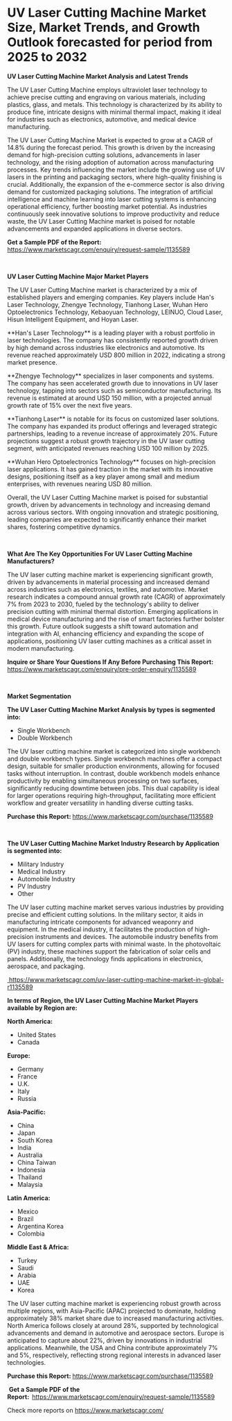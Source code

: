 <p><h1>UV Laser Cutting Machine Market Size, Market Trends, and Growth Outlook forecasted for period from 2025 to 2032</h1></p><p><strong>UV Laser Cutting Machine Market Analysis and Latest Trends</strong></p>
<p><p>The UV Laser Cutting Machine employs ultraviolet laser technology to achieve precise cutting and engraving on various materials, including plastics, glass, and metals. This technology is characterized by its ability to produce fine, intricate designs with minimal thermal impact, making it ideal for industries such as electronics, automotive, and medical device manufacturing.</p><p>The UV Laser Cutting Machine Market is expected to grow at a CAGR of 14.8% during the forecast period. This growth is driven by the increasing demand for high-precision cutting solutions, advancements in laser technology, and the rising adoption of automation across manufacturing processes. Key trends influencing the market include the growing use of UV lasers in the printing and packaging sectors, where high-quality finishing is crucial. Additionally, the expansion of the e-commerce sector is also driving demand for customized packaging solutions. The integration of artificial intelligence and machine learning into laser cutting systems is enhancing operational efficiency, further boosting market potential. As industries continuously seek innovative solutions to improve productivity and reduce waste, the UV Laser Cutting Machine market is poised for notable advancements and expanded applications in diverse sectors.</p></p>
<p><strong>Get a Sample PDF of the Report:&nbsp;</strong> <a href="https://www.marketscagr.com/enquiry/request-sample/1135589?utm_campaign=1920&utm_medium=2&utm_source=Github&utm_content=ia&utm_term=18022025&utm_id=uv-laser-cutting-machine">https://www.marketscagr.com/enquiry/request-sample/1135589</a></p>
<p>&nbsp;</p>
<p><strong>UV Laser Cutting Machine Major Market Players</strong></p>
<p><p>The UV Laser Cutting Machine market is characterized by a mix of established players and emerging companies. Key players include Han's Laser Technology, Zhengye Technology, Tianhong Laser, Wuhan Hero Optoelectronics Technology, Kebaoyuan Technology, LEINUO, Cloud Laser, Hisun Intelligent Equipment, and Hoyan Laser. </p><p>**Han's Laser Technology** is a leading player with a robust portfolio in laser technologies. The company has consistently reported growth driven by high demand across industries like electronics and automotive. Its revenue reached approximately USD 800 million in 2022, indicating a strong market presence.</p><p>**Zhengye Technology** specializes in laser components and systems. The company has seen accelerated growth due to innovations in UV laser technology, tapping into sectors such as semiconductor manufacturing. Its revenue is estimated at around USD 150 million, with a projected annual growth rate of 15% over the next five years.</p><p>**Tianhong Laser** is notable for its focus on customized laser solutions. The company has expanded its product offerings and leveraged strategic partnerships, leading to a revenue increase of approximately 20%. Future projections suggest a robust growth trajectory in the UV laser cutting segment, with anticipated revenues reaching USD 100 million by 2025.</p><p>**Wuhan Hero Optoelectronics Technology** focuses on high-precision laser applications. It has gained traction in the market with its innovative designs, positioning itself as a key player among small and medium enterprises, with revenues nearing USD 80 million.</p><p>Overall, the UV Laser Cutting Machine market is poised for substantial growth, driven by advancements in technology and increasing demand across various sectors. With ongoing innovation and strategic positioning, leading companies are expected to significantly enhance their market shares, fostering competitive dynamics.</p></p>
<p>&nbsp;</p>
<p><strong>What Are The Key Opportunities For UV Laser Cutting Machine Manufacturers?</strong></p>
<p><p>The UV laser cutting machine market is experiencing significant growth, driven by advancements in material processing and increased demand across industries such as electronics, textiles, and automotive. Market research indicates a compound annual growth rate (CAGR) of approximately 7% from 2023 to 2030, fueled by the technology's ability to deliver precision cutting with minimal thermal distortion. Emerging applications in medical device manufacturing and the rise of smart factories further bolster this growth. Future outlook suggests a shift toward automation and integration with AI, enhancing efficiency and expanding the scope of applications, positioning UV laser cutting machines as a critical asset in modern manufacturing.</p></p>
<p><strong>Inquire or Share Your Questions If Any Before Purchasing This Report:</strong> <a href="https://www.marketscagr.com/enquiry/pre-order-enquiry/1135589?utm_campaign=1920&utm_medium=2&utm_source=Github&utm_content=ia&utm_term=18022025&utm_id=uv-laser-cutting-machine">https://www.marketscagr.com/enquiry/pre-order-enquiry/1135589</a></p>
<p>&nbsp;</p>
<p><strong>Market Segmentation</strong></p>
<p><strong>The UV Laser Cutting Machine Market Analysis by types is segmented into:</strong></p>
<p><ul><li>Single Workbench</li><li>Double Workbench</li></ul></p>
<p><p>The UV laser cutting machine market is categorized into single workbench and double workbench types. Single workbench machines offer a compact design, suitable for smaller production environments, allowing for focused tasks without interruption. In contrast, double workbench models enhance productivity by enabling simultaneous processing on two surfaces, significantly reducing downtime between jobs. This dual capability is ideal for larger operations requiring high-throughput, facilitating more efficient workflow and greater versatility in handling diverse cutting tasks.</p></p>
<p><strong>Purchase this Report:&nbsp;</strong><a href="https://www.marketscagr.com/purchase/1135589?utm_campaign=1920&utm_medium=2&utm_source=Github&utm_content=ia&utm_term=18022025&utm_id=uv-laser-cutting-machine">https://www.marketscagr.com/purchase/1135589</a></p>
<p>&nbsp;</p>
<p><strong>The UV Laser Cutting Machine Market Industry Research by Application is segmented into:</strong></p>
<p><ul><li>Military Industry</li><li>Medical Industry</li><li>Automobile Industry</li><li>PV Industry</li><li>Other</li></ul></p>
<p><p>The UV laser cutting machine market serves various industries by providing precise and efficient cutting solutions. In the military sector, it aids in manufacturing intricate components for advanced weaponry and equipment. In the medical industry, it facilitates the production of high-precision instruments and devices. The automobile industry benefits from UV lasers for cutting complex parts with minimal waste. In the photovoltaic (PV) industry, these machines support the fabrication of solar cells and panels. Additionally, the technology finds applications in electronics, aerospace, and packaging.</p></p>
<p><a href="https://www.marketscagr.com/uv-laser-cutting-machine-market-in-global-r1135589?utm_campaign=1920&utm_medium=2&utm_source=Github&utm_content=ia&utm_term=18022025&utm_id=uv-laser-cutting-machine">&nbsp;https://www.marketscagr.com/uv-laser-cutting-machine-market-in-global-r1135589</a></p>
<p><strong>In terms of Region, the UV Laser Cutting Machine Market Players available by Region are:</strong></p>
<p>
    <p> <strong> North America: </strong>
        <ul>
            <li>United States</li>
            <li>Canada</li>
        </ul>
        </p> 
    <p> <strong> Europe: </strong>
        <ul>
            <li>Germany</li>
            <li>France</li>
            <li>U.K.</li>
            <li>Italy</li>
            <li>Russia</li>
        </ul>
        </p> 
    <p> <strong> Asia-Pacific: </strong>
        <ul>
            <li>China</li>
            <li>Japan</li>
            <li>South Korea</li>
            <li>India</li>
            <li>Australia</li>
            <li>China Taiwan</li>
            <li>Indonesia</li>
            <li>Thailand</li>
            <li>Malaysia</li>
        </ul>
        </p> 
    <p> <strong> Latin America: </strong>
        <ul>
            <li>Mexico</li>
            <li>Brazil</li>
            <li>Argentina Korea</li>
            <li>Colombia</li>
        </ul>
        </p> 
    <p> <strong> Middle East & Africa: </strong>
        <ul>
            <li>Turkey</li>
            <li>Saudi</li>
            <li>Arabia</li>
            <li>UAE</li>
            <li>Korea</li>
        </ul>
    </p>
    </p>
<p><p>The UV laser cutting machine market is experiencing robust growth across multiple regions, with Asia-Pacific (APAC) projected to dominate, holding approximately 38% market share due to increased manufacturing activities. North America follows closely at around 28%, supported by technological advancements and demand in automotive and aerospace sectors. Europe is anticipated to capture about 22%, driven by innovations in industrial applications. Meanwhile, the USA and China contribute approximately 7% and 5%, respectively, reflecting strong regional interests in advanced laser technologies.</p></p>
<p><strong>Purchase this Report: </strong><a href="https://www.marketscagr.com/purchase/1135589?utm_campaign=1920&utm_medium=2&utm_source=Github&utm_content=ia&utm_term=18022025&utm_id=uv-laser-cutting-machine">https://www.marketscagr.com/purchase/1135589</a></p>
<p>&nbsp;<strong>Get a Sample PDF of the Report:&nbsp;&nbsp;</strong><a href="https://www.marketscagr.com/enquiry/request-sample/1135589?utm_campaign=1920&utm_medium=2&utm_source=Github&utm_content=ia&utm_term=18022025&utm_id=uv-laser-cutting-machine">https://www.marketscagr.com/enquiry/request-sample/1135589</a></p>
<p><strong></strong></p>
<p>Check more reports on <a href="https://www.marketscagr.com/?utm_campaign=1920&utm_medium=2&utm_source=Github&utm_content=ia&utm_term=18022025&utm_id=uv-laser-cutting-machine">https://www.marketscagr.com/</a></p>